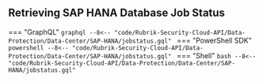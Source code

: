 ## Retrieving SAP HANA Database Job Status
=== "GraphQL"
    ```graphql
    --8<-- "code/Rubrik-Security-Cloud-API/Data-Protection/Data-Center/SAP-HANA/jobstatus.gql"
    ```
=== "PowerShell SDK"
    ```powershell
    --8<-- "code/Rubrik-Security-Cloud-API/Data-Protection/Data-Center/SAP-HANA/jobstatus.gql"
    ```
=== "Shell"
    ```bash
    --8<-- "code/Rubrik-Security-Cloud-API/Data-Protection/Data-Center/SAP-HANA/jobstatus.gql"
    ```